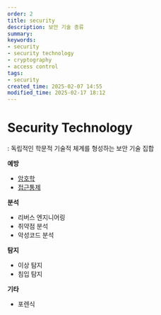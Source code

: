 ```yaml
---
order: 2
title: security
description: 보안 기술 종류
summary:
keywords:
- security
- security technology
- cryptography
- access control
tags:
- security
created_time: 2025-02-07 14:55
modified_time: 2025-02-17 18:12
---
```


# Security Technology
: 독립적인 학문적 기술적 체계를 형성하는 보안 기술 집합

**예방**
- [암호학](./cryptography.md)
- [접근통제](./access-control.md)

**분석**
- 리버스 엔지니어링
- 취약점 분석
- 악성코드 분석

**탐지** 
- 이상 탐지
- 침입 탐지

**기타**
- 포렌식
